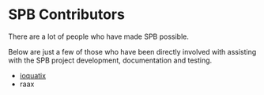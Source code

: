 # SPB Contributors 

There are a lot of people who have made SPB possible.

Below are just a few of those who have been directly involved with assisting with the SPB project development, documentation and testing.
 - [ioquatix](https://github.com/ioquatix)
 - raax
